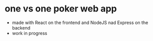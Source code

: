 # one vs one poker web app

- made with React on the frontend and NodeJS nad Express on the backend
- work in progress
